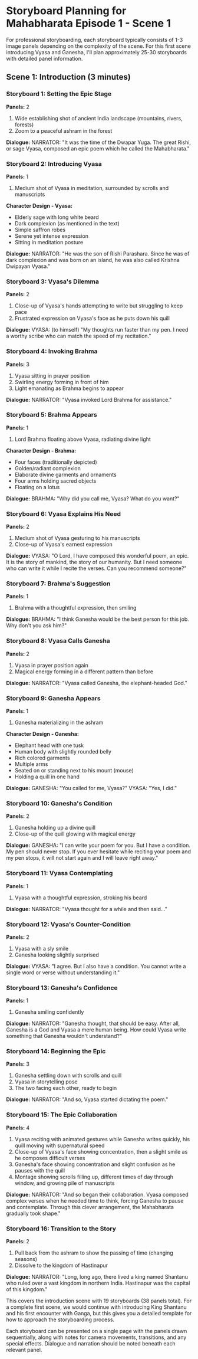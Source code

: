 # Storyboard Planning for Mahabharata Episode 1 - Scene 1

For professional storyboarding, each storyboard typically consists of 1-3 image panels depending on the complexity of the scene. For this first scene introducing Vyasa and Ganesha, I'll plan approximately 25-30 storyboards with detailed panel information.

## Scene 1: Introduction (3 minutes)

### Storyboard 1: Setting the Epic Stage
**Panels:** 2
1. Wide establishing shot of ancient India landscape (mountains, rivers, forests)
2. Zoom to a peaceful ashram in the forest

**Dialogue:**
NARRATOR: "It was the time of the Dwapar Yuga. The great Rishi, or sage Vyasa, composed an epic poem which he called the Mahabharata."

### Storyboard 2: Introducing Vyasa
**Panels:** 1
1. Medium shot of Vyasa in meditation, surrounded by scrolls and manuscripts

**Character Design - Vyasa:**
- Elderly sage with long white beard
- Dark complexion (as mentioned in the text)
- Simple saffron robes
- Serene yet intense expression
- Sitting in meditation posture

**Dialogue:**
NARRATOR: "He was the son of Rishi Parashara. Since he was of dark complexion and was born on an island, he was also called Krishna Dwipayan Vyasa."

### Storyboard 3: Vyasa's Dilemma
**Panels:** 2
1. Close-up of Vyasa's hands attempting to write but struggling to keep pace
2. Frustrated expression on Vyasa's face as he puts down his quill

**Dialogue:**
VYASA: (to himself) "My thoughts run faster than my pen. I need a worthy scribe who can match the speed of my recitation."

### Storyboard 4: Invoking Brahma
**Panels:** 3
1. Vyasa sitting in prayer position
2. Swirling energy forming in front of him
3. Light emanating as Brahma begins to appear

**Dialogue:**
NARRATOR: "Vyasa invoked Lord Brahma for assistance."

### Storyboard 5: Brahma Appears
**Panels:** 1
1. Lord Brahma floating above Vyasa, radiating divine light

**Character Design - Brahma:**
- Four faces (traditionally depicted)
- Golden/radiant complexion
- Elaborate divine garments and ornaments
- Four arms holding sacred objects
- Floating on a lotus

**Dialogue:**
BRAHMA: "Why did you call me, Vyasa? What do you want?"

### Storyboard 6: Vyasa Explains His Need
**Panels:** 2
1. Medium shot of Vyasa gesturing to his manuscripts
2. Close-up of Vyasa's earnest expression

**Dialogue:**
VYASA: "O Lord, I have composed this wonderful poem, an epic. It is the story of mankind, the story of our humanity. But I need someone who can write it while I recite the verses. Can you recommend someone?"

### Storyboard 7: Brahma's Suggestion
**Panels:** 1
1. Brahma with a thoughtful expression, then smiling

**Dialogue:**
BRAHMA: "I think Ganesha would be the best person for this job. Why don't you ask him?"

### Storyboard 8: Vyasa Calls Ganesha
**Panels:** 2
1. Vyasa in prayer position again
2. Magical energy forming in a different pattern than before

**Dialogue:**
NARRATOR: "Vyasa called Ganesha, the elephant-headed God."

### Storyboard 9: Ganesha Appears
**Panels:** 1
1. Ganesha materializing in the ashram

**Character Design - Ganesha:**
- Elephant head with one tusk
- Human body with slightly rounded belly
- Rich colored garments
- Multiple arms
- Seated on or standing next to his mount (mouse)
- Holding a quill in one hand

**Dialogue:**
GANESHA: "You called for me, Vyasa?"
VYASA: "Yes, I did."

### Storyboard 10: Ganesha's Condition
**Panels:** 2
1. Ganesha holding up a divine quill
2. Close-up of the quill glowing with magical energy

**Dialogue:**
GANESHA: "I can write your poem for you. But I have a condition. My pen should never stop. If you ever hesitate while reciting your poem and my pen stops, it will not start again and I will leave right away."

### Storyboard 11: Vyasa Contemplating
**Panels:** 1
1. Vyasa with a thoughtful expression, stroking his beard

**Dialogue:**
NARRATOR: "Vyasa thought for a while and then said..."

### Storyboard 12: Vyasa's Counter-Condition
**Panels:** 2
1. Vyasa with a sly smile
2. Ganesha looking slightly surprised

**Dialogue:**
VYASA: "I agree. But I also have a condition. You cannot write a single word or verse without understanding it."

### Storyboard 13: Ganesha's Confidence
**Panels:** 1
1. Ganesha smiling confidently

**Dialogue:**
NARRATOR: "Ganesha thought, that should be easy. After all, Ganesha is a God and Vyasa a mere human being. How could Vyasa write something that Ganesha wouldn't understand?"

### Storyboard 14: Beginning the Epic
**Panels:** 3
1. Ganesha settling down with scrolls and quill
2. Vyasa in storytelling pose
3. The two facing each other, ready to begin

**Dialogue:**
NARRATOR: "And so, Vyasa started dictating the poem."

### Storyboard 15: The Epic Collaboration
**Panels:** 4
1. Vyasa reciting with animated gestures while Ganesha writes quickly, his quill moving with supernatural speed
2. Close-up of Vyasa's face showing concentration, then a slight smile as he composes difficult verses
3. Ganesha's face showing concentration and slight confusion as he pauses with the quill
4. Montage showing scrolls filling up, different times of day through window, and growing pile of manuscripts

**Dialogue:**
NARRATOR: "And so began their collaboration. Vyasa composed complex verses when he needed time to think, forcing Ganesha to pause and contemplate. Through this clever arrangement, the Mahabharata gradually took shape."

### Storyboard 16: Transition to the Story
**Panels:** 2
1. Pull back from the ashram to show the passing of time (changing seasons)
2. Dissolve to the kingdom of Hastinapur

**Dialogue:**
NARRATOR: "Long, long ago, there lived a king named Shantanu who ruled over a vast kingdom in northern India. Hastinapur was the capital of this kingdom."

This covers the introduction scene with 19 storyboards (38 panels total). For a complete first scene, we would continue with introducing King Shantanu and his first encounter with Ganga, but this gives you a detailed template for how to approach the storyboarding process.

Each storyboard can be presented on a single page with the panels drawn sequentially, along with notes for camera movements, transitions, and any special effects. Dialogue and narration should be noted beneath each relevant panel.